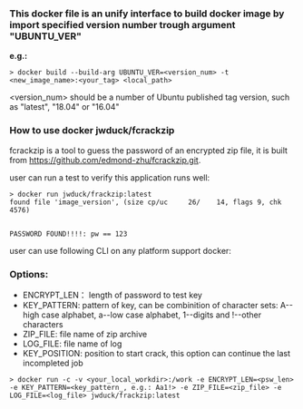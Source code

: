 ### This docker file is an unify interface to build docker image by import specified version number trough argument "UBUNTU_VER"

**e.g.:**
~~~
> docker build --build-arg UBUNTU_VER=<version_num> -t <new_image_name>:<your_tag> <local_path>
~~~
<version_num> should be a number of Ubuntu published tag version, such as "latest", "18.04" or "16.04"

### How to use docker jwduck/fcrackzip
fcrackzip is a tool to guess the password of an encrypted zip file, it is built from https://github.com/edmond-zhu/fcrackzip.git.

user can run a test to verify this application runs well:
~~~
> docker run jwduck/frackzip:latest
found file 'image_version', (size cp/uc     26/    14, flags 9, chk 4576)


PASSWORD FOUND!!!!: pw == 123
~~~

user can use following CLI on any platform support docker:
### Options:
 * ENCRYPT_LEN： length of password to test key
 * KEY_PATTERN:  pattern of key, can be combinition of character sets: A--high case alphabet, a--low case alphabet, 1--digits and !--other characters
 * ZIP_FILE:     file name of zip archive
 * LOG_FILE:     file name of log
 * KEY_POSITION: position to start crack, this option can continue the last incompleted job
~~~
> docker run -c -v <your_local_workdir>:/work -e ENCRYPT_LEN=<psw_len> -e KEY_PATTERN=<key_pattern_, e.g.: Aa1!> -e ZIP_FILE=<zip_file> -e LOG_FILE=<log_file> jwduck/frackzip:latest
~~~